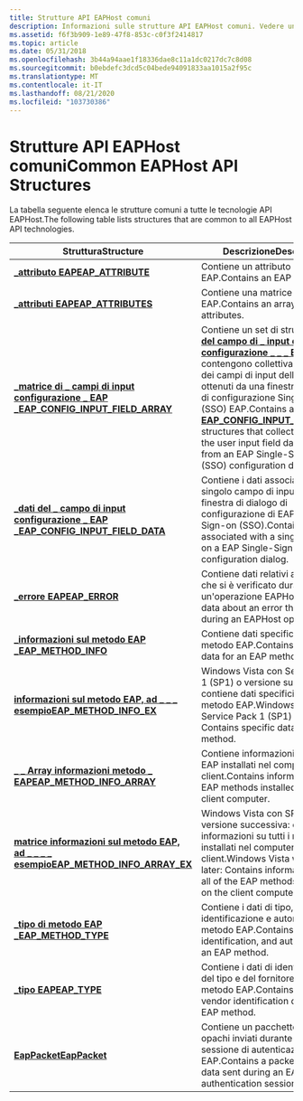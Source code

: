 ```yaml
---
title: Strutture API EAPHost comuni
description: Informazioni sulle strutture API EAPHost comuni. Vedere un elenco di strutture usate da tutte le tecnologie EAPHost.
ms.assetid: f6f3b909-1e89-47f8-853c-c0f3f2414817
ms.topic: article
ms.date: 05/31/2018
ms.openlocfilehash: 3b44a94aae1f18336dae8c11a1dc0217dc7c8d08
ms.sourcegitcommit: b0ebdefc3dcd5c04bede94091833aa1015a2f95c
ms.translationtype: MT
ms.contentlocale: it-IT
ms.lasthandoff: 08/21/2020
ms.locfileid: "103730386"
---
```

# <a name="common-eaphost-api-structures"></a><span data-ttu-id="fc080-104">Strutture API EAPHost comuni</span><span class="sxs-lookup"><span data-stu-id="fc080-104">Common EAPHost API Structures</span></span>

<span data-ttu-id="fc080-105">La tabella seguente elenca le strutture comuni a tutte le tecnologie API EAPHost.</span><span class="sxs-lookup"><span data-stu-id="fc080-105">The following table lists structures that are common to all EAPHost API technologies.</span></span>



| <span data-ttu-id="fc080-106">Struttura</span><span class="sxs-lookup"><span data-stu-id="fc080-106">Structure</span></span>                                                                | <span data-ttu-id="fc080-107">Descrizione</span><span class="sxs-lookup"><span data-stu-id="fc080-107">Description</span></span>                                                                                                                                                                                                             |
|--------------------------------------------------------------------------|-------------------------------------------------------------------------------------------------------------------------------------------------------------------------------------------------------------------------|
| [<span data-ttu-id="fc080-108">**\_attributo EAP**</span><span class="sxs-lookup"><span data-stu-id="fc080-108">**EAP\_ATTRIBUTE**</span></span>](/windows/desktop/api/eaptypes/ns-eaptypes-eap_attribute)                                  | <span data-ttu-id="fc080-109">Contiene un attributo EAP.</span><span class="sxs-lookup"><span data-stu-id="fc080-109">Contains an EAP attribute.</span></span>                                                                                                                                                                                              |
| [<span data-ttu-id="fc080-110">**\_attributi EAP**</span><span class="sxs-lookup"><span data-stu-id="fc080-110">**EAP\_ATTRIBUTES**</span></span>](/windows/desktop/api/eaptypes/ns-eaptypes-eap_attributes)                                | <span data-ttu-id="fc080-111">Contiene una matrice di attributi EAP.</span><span class="sxs-lookup"><span data-stu-id="fc080-111">Contains an array of EAP attributes.</span></span>                                                                                                                                                                                    |
| [<span data-ttu-id="fc080-112">**\_matrice di \_ campi di input configurazione \_ EAP \_**</span><span class="sxs-lookup"><span data-stu-id="fc080-112">**EAP\_CONFIG\_INPUT\_FIELD\_ARRAY**</span></span>](/windows/desktop/api/eaptypes/ns-eaptypes-eap_config_input_field_array) | <span data-ttu-id="fc080-113">Contiene un set di strutture di [**dati del campo di \_ input di configurazione \_ \_ \_ EAP**](/windows/desktop/api/eaptypes/ns-eaptypes-eap_config_input_field_data) che contengono collettivamente i dati dei campi di input dell'utente ottenuti da una finestra di dialogo di configurazione Single Sign-on (SSO) EAP.</span><span class="sxs-lookup"><span data-stu-id="fc080-113">Contains a set of [**EAP\_CONFIG\_INPUT\_FIELD\_DATA**](/windows/desktop/api/eaptypes/ns-eaptypes-eap_config_input_field_data) structures that collectively contain the user input field data obtained from an EAP Single-Sign-On (SSO) configuration dialog.</span></span> |
| [<span data-ttu-id="fc080-114">**\_dati del \_ campo di input configurazione \_ EAP \_**</span><span class="sxs-lookup"><span data-stu-id="fc080-114">**EAP\_CONFIG\_INPUT\_FIELD\_DATA**</span></span>](/windows/desktop/api/eaptypes/ns-eaptypes-eap_config_input_field_data)   | <span data-ttu-id="fc080-115">Contiene i dati associati a un singolo campo di input in una finestra di dialogo di configurazione di EAP Single Sign-on (SSO).</span><span class="sxs-lookup"><span data-stu-id="fc080-115">Contains the data associated with a single input field on a EAP Single-Sign-On (SSO) configuration dialog.</span></span>                                                                                                              |
| [<span data-ttu-id="fc080-116">**\_errore EAP**</span><span class="sxs-lookup"><span data-stu-id="fc080-116">**EAP\_ERROR**</span></span>](/windows/desktop/api/eaptypes/ns-eaptypes-eap_error)                                          | <span data-ttu-id="fc080-117">Contiene dati relativi a un errore che si è verificato durante un'operazione EAPHost.</span><span class="sxs-lookup"><span data-stu-id="fc080-117">Contains data about an error that occurred during an EAPHost operation.</span></span>                                                                                                                                                 |
| [<span data-ttu-id="fc080-118">**\_informazioni sul metodo EAP \_**</span><span class="sxs-lookup"><span data-stu-id="fc080-118">**EAP\_METHOD\_INFO**</span></span>](/windows/desktop/api/eaptypes/ns-eaptypes-eap_method_info)                             | <span data-ttu-id="fc080-119">Contiene dati specifici per un metodo EAP.</span><span class="sxs-lookup"><span data-stu-id="fc080-119">Contains specific data for an EAP method.</span></span>                                                                                                                                                                               |
| [<span data-ttu-id="fc080-120">**informazioni sul metodo EAP, ad \_ \_ \_ esempio**</span><span class="sxs-lookup"><span data-stu-id="fc080-120">**EAP\_METHOD\_INFO\_EX**</span></span>](/windows/desktop/api/eaptypes/ns-eaptypes-eap_method_info_ex)                      | <span data-ttu-id="fc080-121">Windows Vista con Service Pack 1 (SP1) o versione successiva: contiene dati specifici per un metodo EAP.</span><span class="sxs-lookup"><span data-stu-id="fc080-121">Windows Vista with Service Pack 1 (SP1) or later: Contains specific data for an EAP method.</span></span>                                                                                                                             |
| [<span data-ttu-id="fc080-122">**\_ \_ Array informazioni metodo \_ EAP**</span><span class="sxs-lookup"><span data-stu-id="fc080-122">**EAP\_METHOD\_INFO\_ARRAY**</span></span>](/windows/desktop/api/eaptypes/ns-eaptypes-eap_method_info_array)                | <span data-ttu-id="fc080-123">Contiene informazioni sui metodi EAP installati nel computer client.</span><span class="sxs-lookup"><span data-stu-id="fc080-123">Contains information on EAP methods installed on the client computer.</span></span>                                                                                                                                                   |
| [<span data-ttu-id="fc080-124">**matrice informazioni sul metodo EAP, ad \_ \_ \_ \_ esempio**</span><span class="sxs-lookup"><span data-stu-id="fc080-124">**EAP\_METHOD\_INFO\_ARRAY\_EX**</span></span>](/windows/desktop/api/eaptypes/ns-eaptypes-eap_method_info_array_ex)         | <span data-ttu-id="fc080-125">Windows Vista con SP1 o versione successiva: contiene informazioni su tutti i metodi EAP installati nel computer client.</span><span class="sxs-lookup"><span data-stu-id="fc080-125">Windows Vista with SP1 or later: Contains information about all of the EAP methods installed on the client computer.</span></span>                                                                                                    |
| [<span data-ttu-id="fc080-126">**\_tipo di metodo EAP \_**</span><span class="sxs-lookup"><span data-stu-id="fc080-126">**EAP\_METHOD\_TYPE**</span></span>](/windows/desktop/api/eaptypes/ns-eaptypes-eap_method_type)                             | <span data-ttu-id="fc080-127">Contiene i dati di tipo, identificazione e autore per un metodo EAP.</span><span class="sxs-lookup"><span data-stu-id="fc080-127">Contains type, identification, and author data for an EAP method.</span></span>                                                                                                                                                       |
| [<span data-ttu-id="fc080-128">**\_tipo EAP**</span><span class="sxs-lookup"><span data-stu-id="fc080-128">**EAP\_TYPE**</span></span>](/windows/desktop/api/eaptypes/ns-eaptypes-eap_type)                                            | <span data-ttu-id="fc080-129">Contiene i dati di identificazione del tipo e del fornitore per un metodo EAP.</span><span class="sxs-lookup"><span data-stu-id="fc080-129">Contains type and vendor identification data for an EAP method.</span></span>                                                                                                                                                         |
| [<span data-ttu-id="fc080-130">**EapPacket**</span><span class="sxs-lookup"><span data-stu-id="fc080-130">**EapPacket**</span></span>](/windows/win32/api/eapmethodtypes/ns-eapmethodtypes-eappacket)                                           | <span data-ttu-id="fc080-131">Contiene un pacchetto di dati opachi inviati durante una sessione di autenticazione EAP.</span><span class="sxs-lookup"><span data-stu-id="fc080-131">Contains a packet of opaque data sent during an EAP authentication session.</span></span>                                                                                                                                             |



 

 

 




